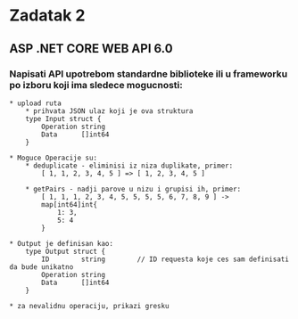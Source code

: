 # Zadatak 2

## ASP .NET CORE WEB API 6.0

### Napisati API upotrebom standardne biblioteke ili u frameworku po izboru koji ima sledece mogucnosti:
    * upload ruta
        * prihvata JSON ulaz koji je ova struktura
        type Input struct {
            Operation string
            Data      []int64
        }

    * Moguce Operacije su:
        * deduplicate - eliminisi iz niza duplikate, primer:
            [ 1, 1, 2, 3, 4, 5 ] => [ 1, 2, 3, 4, 5 ]
       
        * getPairs - nadji parove u nizu i grupisi ih, primer:
            [ 1, 1, 1, 2, 3, 4, 5, 5, 5, 5, 6, 7, 8, 9 ] ->
            map[int64]int{
                1: 3,
                5: 4
            }
   
    * Output je definisan kao:
        type Output struct {
            ID        string        // ID requesta koje ces sam definisati da bude unikatno
            Operation string
            Data      []int64
        }

    * za nevalidnu operaciju, prikazi gresku
